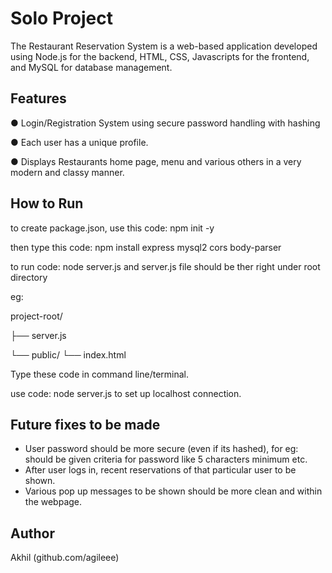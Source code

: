 # Solo Project

The Restaurant Reservation System is a web-based application developed using Node.js for the backend, HTML, CSS, Javascripts for the frontend, and MySQL for database management. 

## Features

 ● Login/Registration System using secure password handling with hashing
 
 ● Each user has a unique profile.
  
 ● Displays Restaurants home page, menu and various others in a very modern and classy manner.

## How to Run

to create package.json, use this code:
npm init -y

then type this code:
npm install express mysql2 cors body-parser

to run code:
node server.js
and server.js file should be ther right under root directory

eg:

project-root/

├── server.js

└── public/
    └── index.html

Type these code in command line/terminal.

use code:
node server.js 
to set up localhost connection.

## Future fixes to be made

- User password should be more secure (even if its hashed), for eg: should be given criteria for password like 5 characters minimum etc.
- After user logs in, recent reservations of that particular user to be shown.
- Various pop up messages to be shown should be more clean and within the webpage.

## Author

Akhil 
(github.com/agileee)


